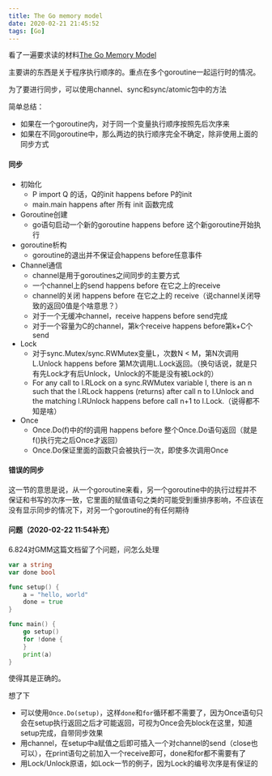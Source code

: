```yaml
---
title: The Go memory model
date: 2020-02-21 21:45:52
tags: [Go]
---
```


看了一遍要求读的材料[The Go Memory Model][1]


主要讲的东西是关于程序执行顺序的。重点在多个goroutine一起运行时的情况。

为了要进行同步，可以使用channel、sync和sync/atomic包中的方法

简单总结：
- 如果在一个goroutine内，对于同一个变量执行顺序按照先后次序来
- 如果在不同goroutine中，那么两边的执行顺序完全不确定，除非使用上面的同步方式


#### 同步

- 初始化
	- P import Q 的话，Q的init happens before P的init
	- main.main happens after 所有 init 函数完成
- Goroutine创建
	- go语句启动一个新的goroutine happens before 这个新goroutine开始执行
- goroutine析构
	- goroutine的退出并不保证会happens before任意事件
- Channel通信
	- channel是用于goroutines之间同步的主要方式
	- 一个channel上的send happens before 在它之上的receive
	- channel的关闭 happens before 在它之上的 receive（说channel关闭导致的返回0值是个啥意思？）
	- 对于一个无缓冲channel，receive happens before send完成
	- 对于一个容量为C的channel，第k个receive happens before第k+C个send
- Lock
	- 对于sync.Mutex/sync.RWMutex变量L，次数N < M，第N次调用L.Unlock happens before 第M次调用L.Lock返回。（换句话说，就是只有先Lock才有后Unlock，Unlock的不能是没有被Lock的）
	- For any call to l.RLock on a sync.RWMutex variable l, there is an n such that the l.RLock happens (returns) after call n to l.Unlock and the matching l.RUnlock happens before call n+1 to l.Lock.（说得都不知是啥）
- Once
	- Once.Do(f)中的f的调用 happens before 整个Once.Do语句返回（就是f()执行完之后Once才返回）
	- Once.Do保证里面的函数只会被执行一次，即使多次调用Once

#### 错误的同步

这一节的意思是说，从一个goroutine来看，另一个goroutine中的执行过程并不保证和书写的次序一致，它里面的赋值语句之类的可能受到重排序影响，不应该在没有显示同步的情况下，对另一个goroutine的有任何期待
		

#### 问题（2020-02-22 11:54补充）

6.824对GMM这篇文档留了个问题，问怎么处理

```go
var a string
var done bool

func setup() {
	a = "hello, world"
	done = true
}

func main() {
	go setup()
	for !done {
	}
	print(a)
}
```

使得其是正确的。

想了下

- 可以使用`Once.Do(setup)`，这样`done`和`for`循环都不需要了，因为Once语句只会在setup执行返回之后才可能返回，可视为Once会先block在这里，知道setup完成，自带同步效果
- 用channel，在setup中a赋值之后即可插入一个对channel的send（close也可以），在print语句之前加入一个receive即可，done和for都不需要有了
- 用Lock/Unlock原语，如Lock一节的例子，因为Lock的编号次序是有保证的

[1]: https://golang.org/ref/mem
